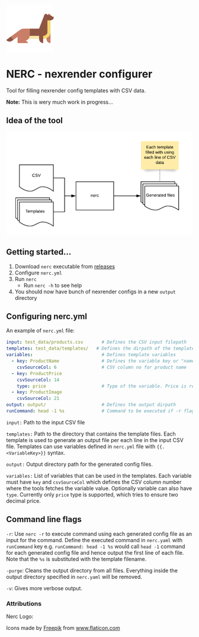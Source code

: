 ![nerc_logo](nerc_logo.png)

# NERC - nexrender configurer

Tool for filling nexrender config templates with CSV data.

**Note:** This is wery much work in progress...

## Idea of the tool

![nerc_idea](nerc_idea.png)

## Getting started...

1. Download `nerc` executable from [releases](https://github.com/Jeewes/nerc/releases)
2. Configure `nerc.yml`
3. Run `nerc`
    - Run `nerc -h` to see help
4. You should now have bunch of nexrender configs in a new `output` directory

## Configuring nerc.yml

An example of `nerc.yml` file:
```yaml
input: test_data/products.csv       # Defines the CSV input filepath
templates: test_data/templates/   # Defines the dirpath of the template files
variables:                          # Defines template variables
  - key: ProductName                # Defines the variable key or "name"
    csvSourceCol: 6                 # CSV column no for product name
  - key: ProductPrice               
    csvSourceCol: 14
    type: price                     # Type of the variable. Price is rendered with two decimals.
  - key: ProductImage
    csvSourceCol: 21
output: output/                     # Defines the output dirpath
runCommand: head -1 %s              # Command to be executed if -r flag is given.
```
`input:` Path to the input CSV file

`templates:` Path to the directory that contains the template files. Each template is used to generate
an output file per each line in the input CSV file. Templates can use variables defined in `nerc.yml` file
with `{{.<VariableKey>}}` syntax.

`output:` Output directory path for the generated config files.

`variables:` List of variables that can be used in the templates. Each variable must have `key` and `csvSourceCol`
which defines the CSV column number where the tools fetches the variable value. Optionally variable can also have
`type`. Currently only `price` type is supported, which tries to ensure two decimal price.

## Command line flags

`-r`: Use `nerc -r` to execute command using each generated config file as an input for the command. Define the
executed command in `nerc.yaml` with `runCommand` key e.g. `runCommand: head -1 %s` would call `head -1` command
for each generated config file and hence output the first line of each file. Note that the `%s` is substituted with
the template filename.

`-purge`: Cleans the output directory from all files. Everything inside the output directory specified in `nerc.yaml`
will be removed.

`-v`: Gives more verbose output.

### Attributions

Nerc Logo: <div>Icons made by <a href="https://www.flaticon.com/authors/freepik" title="Freepik">Freepik</a> from <a href="https://www.flaticon.com/" title="Flaticon">www.flaticon.com</a></div>